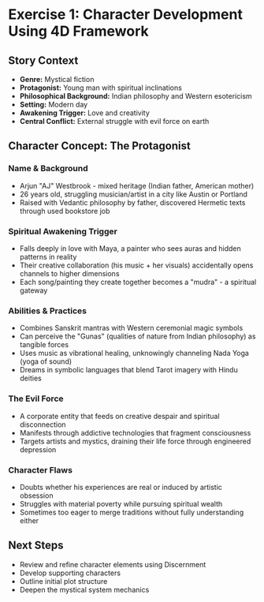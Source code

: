 # Exercise 1: Character Development Using 4D Framework

## Story Context
- **Genre:** Mystical fiction
- **Protagonist:** Young man with spiritual inclinations
- **Philosophical Background:** Indian philosophy and Western esotericism
- **Setting:** Modern day
- **Awakening Trigger:** Love and creativity
- **Central Conflict:** External struggle with evil force on earth

## Character Concept: The Protagonist

### Name & Background
- Arjun "AJ" Westbrook - mixed heritage (Indian father, American mother)
- 26 years old, struggling musician/artist in a city like Austin or Portland
- Raised with Vedantic philosophy by father, discovered Hermetic texts through used bookstore job

### Spiritual Awakening Trigger
- Falls deeply in love with Maya, a painter who sees auras and hidden patterns in reality
- Their creative collaboration (his music + her visuals) accidentally opens channels to higher dimensions
- Each song/painting they create together becomes a "mudra" - a spiritual gateway

### Abilities & Practices
- Combines Sanskrit mantras with Western ceremonial magic symbols
- Can perceive the "Gunas" (qualities of nature from Indian philosophy) as tangible forces
- Uses music as vibrational healing, unknowingly channeling Nada Yoga (yoga of sound)
- Dreams in symbolic languages that blend Tarot imagery with Hindu deities

### The Evil Force
- A corporate entity that feeds on creative despair and spiritual disconnection
- Manifests through addictive technologies that fragment consciousness
- Targets artists and mystics, draining their life force through engineered depression

### Character Flaws
- Doubts whether his experiences are real or induced by artistic obsession
- Struggles with material poverty while pursuing spiritual wealth
- Sometimes too eager to merge traditions without fully understanding either

## Next Steps
- Review and refine character elements using Discernment
- Develop supporting characters
- Outline initial plot structure
- Deepen the mystical system mechanics